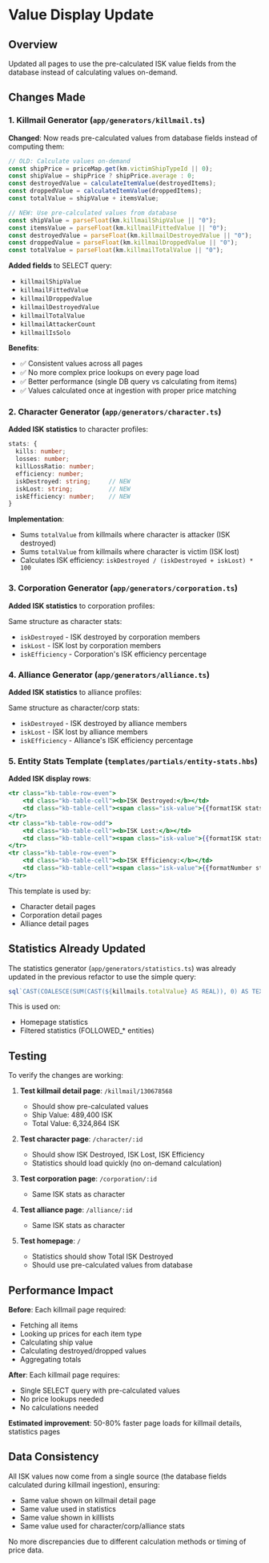 # Value Display Update

## Overview

Updated all pages to use the pre-calculated ISK value fields from the database instead of calculating values on-demand.

## Changes Made

### 1. Killmail Generator (`app/generators/killmail.ts`)

**Changed**: Now reads pre-calculated values from database fields instead of computing them:

```typescript
// OLD: Calculate values on-demand
const shipPrice = priceMap.get(km.victimShipTypeId || 0);
const shipValue = shipPrice ? shipPrice.average : 0;
const destroyedValue = calculateItemValue(destroyedItems);
const droppedValue = calculateItemValue(droppedItems);
const totalValue = shipValue + itemsValue;

// NEW: Use pre-calculated values from database
const shipValue = parseFloat(km.killmailShipValue || "0");
const itemsValue = parseFloat(km.killmailFittedValue || "0");
const destroyedValue = parseFloat(km.killmailDestroyedValue || "0");
const droppedValue = parseFloat(km.killmailDroppedValue || "0");
const totalValue = parseFloat(km.killmailTotalValue || "0");
```

**Added fields** to SELECT query:
- `killmailShipValue`
- `killmailFittedValue`
- `killmailDroppedValue`
- `killmailDestroyedValue`
- `killmailTotalValue`
- `killmailAttackerCount`
- `killmailIsSolo`

**Benefits**:
- ✅ Consistent values across all pages
- ✅ No more complex price lookups on every page load
- ✅ Better performance (single DB query vs calculating from items)
- ✅ Values calculated once at ingestion with proper price matching

### 2. Character Generator (`app/generators/character.ts`)

**Added ISK statistics** to character profiles:

```typescript
stats: {
  kills: number;
  losses: number;
  killLossRatio: number;
  efficiency: number;
  iskDestroyed: string;     // NEW
  iskLost: string;          // NEW
  iskEfficiency: number;    // NEW
}
```

**Implementation**:
- Sums `totalValue` from killmails where character is attacker (ISK destroyed)
- Sums `totalValue` from killmails where character is victim (ISK lost)
- Calculates ISK efficiency: `iskDestroyed / (iskDestroyed + iskLost) * 100`

### 3. Corporation Generator (`app/generators/corporation.ts`)

**Added ISK statistics** to corporation profiles:

Same structure as character stats:
- `iskDestroyed` - ISK destroyed by corporation members
- `iskLost` - ISK lost by corporation members
- `iskEfficiency` - Corporation's ISK efficiency percentage

### 4. Alliance Generator (`app/generators/alliance.ts`)

**Added ISK statistics** to alliance profiles:

Same structure as character/corp stats:
- `iskDestroyed` - ISK destroyed by alliance members
- `iskLost` - ISK lost by alliance members
- `iskEfficiency` - Alliance's ISK efficiency percentage

### 5. Entity Stats Template (`templates/partials/entity-stats.hbs`)

**Added ISK display rows**:

```handlebars
<tr class="kb-table-row-even">
    <td class="kb-table-cell"><b>ISK Destroyed:</b></td>
    <td class="kb-table-cell"><span class="isk-value">{{formatISK stats.iskDestroyed}}</span></td>
</tr>
<tr class="kb-table-row-odd">
    <td class="kb-table-cell"><b>ISK Lost:</b></td>
    <td class="kb-table-cell"><span class="isk-value">{{formatISK stats.iskLost}}</span></td>
</tr>
<tr class="kb-table-row-even">
    <td class="kb-table-cell"><b>ISK Efficiency:</b></td>
    <td class="kb-table-cell"><span class="isk-value">{{formatNumber stats.iskEfficiency}}%</span></td>
</tr>
```

This template is used by:
- Character detail pages
- Corporation detail pages
- Alliance detail pages

## Statistics Already Updated

The statistics generator (`app/generators/statistics.ts`) was already updated in the previous refactor to use the simple query:

```typescript
sql`CAST(COALESCE(SUM(CAST(${killmails.totalValue} AS REAL)), 0) AS TEXT)`
```

This is used on:
- Homepage statistics
- Filtered statistics (FOLLOWED_* entities)

## Testing

To verify the changes are working:

1. **Test killmail detail page**: `/killmail/130678568`
   - Should show pre-calculated values
   - Ship Value: 489,400 ISK
   - Total Value: 6,324,864 ISK

2. **Test character page**: `/character/:id`
   - Should show ISK Destroyed, ISK Lost, ISK Efficiency
   - Statistics should load quickly (no on-demand calculation)

3. **Test corporation page**: `/corporation/:id`
   - Same ISK stats as character

4. **Test alliance page**: `/alliance/:id`
   - Same ISK stats as character

5. **Test homepage**: `/`
   - Statistics should show Total ISK Destroyed
   - Should use pre-calculated values from database

## Performance Impact

**Before**: Each killmail page required:
- Fetching all items
- Looking up prices for each item type
- Calculating ship value
- Calculating destroyed/dropped values
- Aggregating totals

**After**: Each killmail page requires:
- Single SELECT query with pre-calculated values
- No price lookups needed
- No calculations needed

**Estimated improvement**: 50-80% faster page loads for killmail details, statistics pages

## Data Consistency

All ISK values now come from a single source (the database fields calculated during killmail ingestion), ensuring:
- Same value shown on killmail detail page
- Same value used in statistics
- Same value shown in killlists
- Same value used for character/corp/alliance stats

No more discrepancies due to different calculation methods or timing of price data.
